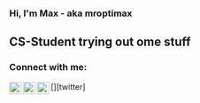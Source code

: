 ### Hi, I'm Max - aka mroptimax

## CS-Student trying out ome stuff

### Connect with me:

[<img align="left" alt="mroptimax | Twitter" width="22px" src="https://cdn.jsdelivr.net/npm/simple-icons@v3/icons/twitter.svg" />][twitter]
[<img align="left" alt="mroptimax | LinkedIn" width="22px" src="https://cdn.jsdelivr.net/npm/simple-icons@v3/icons/linkedin.svg" />][linkedin]
[<img align="left" alt="mroptimax | Instagram" width="22px" src="https://cdn.jsdelivr.net/npm/simple-icons@v3/icons/instagram.svg" />][instagram]

<br />




[instagram]: https://instagram.com/mroptimax
[linkedin]: https://www.linkedin.com/in/max-petershans-6a42651b9/